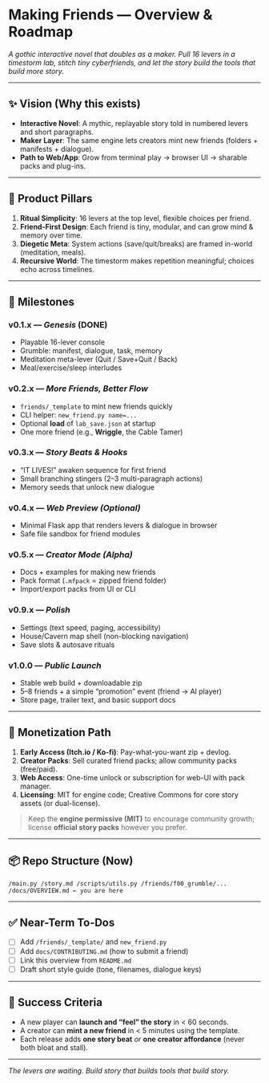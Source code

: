 # Making Friends — Overview & Roadmap

*A gothic interactive novel that doubles as a maker. Pull 16 levers in a timestorm lab, stitch tiny cyberfriends, and let the story build the tools that build more story.*

---

## ✨ Vision (Why this exists)
- **Interactive Novel**: A mythic, replayable story told in numbered levers and short paragraphs.
- **Maker Layer**: The same engine lets creators mint new friends (folders + manifests + dialogue).
- **Path to Web/App**: Grow from terminal play → browser UI → sharable packs and plug-ins.

---

## 🧱 Product Pillars
1. **Ritual Simplicity**: 16 levers at the top level, flexible choices per friend.
2. **Friend-First Design**: Each friend is tiny, modular, and can grow mind & memory over time.
3. **Diegetic Meta**: System actions (save/quit/breaks) are framed in-world (meditation, meals).
4. **Recursive World**: The timestorm makes repetition meaningful; choices echo across timelines.

---

## 🚀 Milestones
### v0.1.x — *Genesis* (DONE)
- Playable 16-lever console
- Grumble: manifest, dialogue, task, memory
- Meditation meta-lever (Quit / Save+Quit / Back)
- Meal/exercise/sleep interludes

### v0.2.x — *More Friends, Better Flow*
- `friends/_template` to mint new friends quickly
- CLI helper: `new_friend.py name=...`
- Optional **load** of `lab_save.json` at startup
- One more friend (e.g., **Wriggle**, the Cable Tamer)

### v0.3.x — *Story Beats & Hooks*
- “IT LIVES!” awaken sequence for first friend
- Small branching stingers (2–3 multi-paragraph actions)
- Memory seeds that unlock new dialogue

### v0.4.x — *Web Preview (Optional)*
- Minimal Flask app that renders levers & dialogue in browser
- Safe file sandbox for friend modules

### v0.5.x — *Creator Mode (Alpha)*
- Docs + examples for making new friends
- Pack format (`.mfpack` = zipped friend folder)
- Import/export packs from UI or CLI

### v0.9.x — *Polish*
- Settings (text speed, paging, accessibility)
- House/Cavern map shell (non-blocking navigation)
- Save slots & autosave rituals

### v1.0.0 — *Public Launch*
- Stable web build + downloadable zip
- 5–8 friends + a simple “promotion” event (friend → AI player)
- Store page, trailer text, and basic support docs

---

## 💸 Monetization Path
1. **Early Access (Itch.io / Ko-fi)**: Pay-what-you-want zip + devlog.
2. **Creator Packs**: Sell curated friend packs; allow community packs (free/paid).
3. **Web Access**: One-time unlock or subscription for web-UI with pack manager.
4. **Licensing**: MIT for engine code; Creative Commons for core story assets (or dual-license).

> Keep the **engine permissive (MIT)** to encourage community growth; license **official story packs** however you prefer.

---

## 📦 Repo Structure (Now)

```text
/main.py /story.md /scripts/utils.py /friends/f00_grumble/... /docs/OVERVIEW.md ← you are here
```

---

## ✅ Near-Term To-Dos
- [ ] Add `/friends/_template/` and `new_friend.py`
- [ ] Add `docs/CONTRIBUTING.md` (how to submit a friend)
- [ ] Link this overview from `README.md`
- [ ] Draft short style guide (tone, filenames, dialogue keys)

---

## 🧭 Success Criteria
- A new player can **launch and “feel” the story** in < 60 seconds.
- A creator can **mint a new friend** in < 5 minutes using the template.
- Each release adds **one story beat** *or* **one creator affordance** (never both bloat and stall).

---

*The levers are waiting. Build story that builds tools that build story.*
